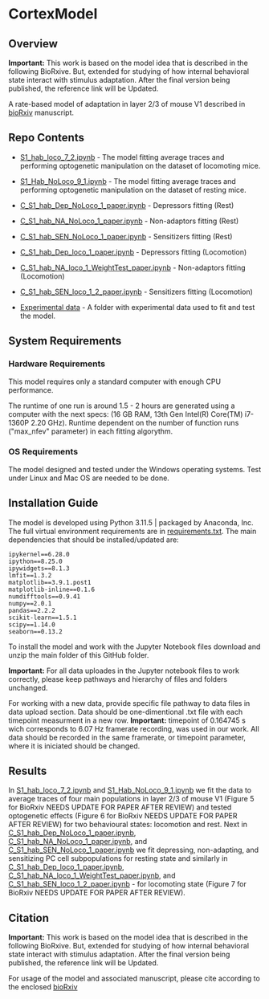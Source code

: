 # CortexModel

## Overview
<b>Important:</b> This work is based on the model idea that is described in the following BioRxive. But, extended for studying of how internal behavioral state interact with stimulus adaptation. After the final version being published, the reference link will be Updated.

A rate-based model of adaptation in layer 2/3 of mouse V1 described in [bioRxiv](https://www.biorxiv.org/content/10.1101/2024.12.13.628375v1) manuscript.

## Repo Contents

  - [S1_hab_loco_7_2.ipynb](./S1_hab_loco_7_2.ipynb) - The model fitting average traces and performing optogenetic manipulation on the dataset of locomoting mice.
  - [S1_Hab_NoLoco_9_1.ipynb](./S1_Hab_NoLoco_9_1.ipynb) - The model fitting average traces and performing optogenetic manipulation on the dataset of resting mice.
    
  - [C_S1_hab_Dep_NoLoco_1_paper.ipynb](./C_S1_hab_Dep_NoLoco_1_paper.ipynb) - Depressors fitting (Rest)
  - [C_S1_hab_NA_NoLoco_1_paper.ipynb](./C_S1_hab_NA_NoLoco_1_paper.ipynb) - Non-adaptors fitting (Rest)
  - [C_S1_hab_SEN_NoLoco_1_paper.ipynb](./C_S1_hab_SEN_NoLoco_1_paper.ipynb) - Sensitizers fitting (Rest)
    
  - [C_S1_hab_Dep_loco_1_paper.ipynb](./C_S1_hab_Dep_loco_1_paper.ipynb) - Depressors fitting (Locomotion)
  - [C_S1_hab_NA_loco_1_WeightTest_paper.ipynb](./C_S1_hab_NA_loco_1_WeightTest_paper.ipynb) - Non-adaptors fitting (Locomotion)
  - [C_S1_hab_SEN_loco_1_2_paper.ipynb](./C_S1_hab_SEN_loco_1_2_paper.ipynb) - Sensitizers fitting (Locomotion)
    
  - [Experimental data](./Experimental_data/Updated_again) - A folder with experimental data used to fit and test the model.

## System Requirements

### Hardware Requirements
This model requires only a standard computer with enough CPU performance. 

The runtime of one run is around 1.5 - 2 hours are generated using a computer with the next specs: (16 GB RAM, 13th Gen Intel(R) Core(TM) i7-1360P   2.20 GHz).
Runtime dependent on the number of function runs ("max_nfev" parameter) in each fitting algorythm.
### OS Requirements
The model designed and tested under the Windows operating systems. Test under Linux and Mac OS are needed to be done.

## Installation Guide
The model is developed using Python 3.11.5 | packaged by Anaconda, Inc. 
The full virtual environment requirements are in [requirements.txt](./requirements.txt).
The main dependencies that should be installed/updated are:
```
ipykernel==6.28.0
ipython==8.25.0
ipywidgets==8.1.3
lmfit==1.3.2
matplotlib==3.9.1.post1
matplotlib-inline==0.1.6
numdifftools==0.9.41
numpy==2.0.1
pandas==2.2.2
scikit-learn==1.5.1
scipy==1.14.0
seaborn==0.13.2
```

To install the model and work with the Jupyter Notebook files download and unzip the main folder of this GitHub folder.
<p><b>Important:</b> For all data uploades in the Jupyter notebook files to work correctly, please keep pathways and hierarchy of files and folders unchanged.</p>
<p>For working with a new data, provide specific file pathway to data files in data upload section. Data should be one-dimentional .txt file with each timepoint measurment in a new row. <b>Important:</b> timepoint of 0.164745 s wich corresponds to 6.07 Hz framerate recording, was used in our work. All data should be recorded in the same framerate, or timepoint parameter, where it is iniciated should be changed.</p>

## Results
In [S1_hab_loco_7_2.ipynb](./S1_hab_loco_7_2.ipynb) and [S1_Hab_NoLoco_9_1.ipynb](./S1_Hab_NoLoco_9_1.ipynb) we fit the data to average traces of four main populations in layer 2/3 of mouse V1 (Figure 5 for BioRxiv NEEDS UPDATE FOR PAPER AFTER REVIEW) and tested optogenetic effects (Figure 6 for BioRxiv NEEDS UPDATE FOR PAPER AFTER REVIEW) for two behavioural states: locomotion and rest.
Next in [C_S1_hab_Dep_NoLoco_1_paper.ipynb](./C_S1_hab_Dep_NoLoco_1_paper.ipynb), [C_S1_hab_NA_NoLoco_1_paper.ipynb](./C_S1_hab_NA_NoLoco_1_paper.ipynb), and [C_S1_hab_SEN_NoLoco_1_paper.ipynb](./C_S1_hab_SEN_NoLoco_1_paper.ipynb) we fit depressing, non-adapting, and sensitizing PC cell subpopulations for resting state and similarly in [C_S1_hab_Dep_loco_1_paper.ipynb](./C_S1_hab_Dep_loco_1_paper.ipynb), [C_S1_hab_NA_loco_1_WeightTest_paper.ipynb](./C_S1_hab_NA_loco_1_WeightTest_paper.ipynb), and [C_S1_hab_SEN_loco_1_2_paper.ipynb](./C_S1_hab_SEN_loco_1_2_paper.ipynb) - for locomoting state (Figure 7 for BioRxiv NEEDS UPDATE FOR PAPER AFTER REVIEW).

## Citation
<b>Important:</b> This work is based on the model idea that is described in the following BioRxive. But, extended for studying of how internal behavioral state interact with stimulus adaptation. After the final version being published, the reference link will be Updated.

For usage of the model and associated manuscript, please cite according to the enclosed [bioRxiv](https://www.biorxiv.org/content/10.1101/2024.12.13.628375v1)


